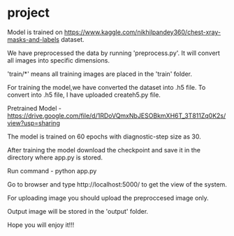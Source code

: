# project

Model is trained on https://www.kaggle.com/nikhilpandey360/chest-xray-masks-and-labels dataset.

We have preprocessed the data by running 'preprocess.py'.
It will convert all images into specific dimensions.

'train/*' means all training images are placed in the 'train' folder.

For training the model,we have converted the dataset into .h5 file.
To convert into .h5 file, I have uploaded createh5.py file.

Pretrained Model -
  https://drive.google.com/file/d/1RDoVQmxNbJESOBkmXH6T_3T811Zq0K2s/view?usp=sharing
  
  The model is trained on 60 epochs with diagnostic-step size as 30.
  
After training the model download the checkpoint and save it in the directory where app.py is stored.

Run command -
  python app.py
  
Go to browser and type http://localhost:5000/  to get the view of the system.

For uploading image you should upload the preproccesed image only.

Output image will be stored in the 'output' folder.

Hope you will enjoy it!!!

